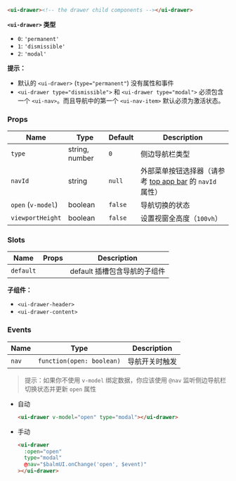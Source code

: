 ```html
<ui-drawer><!-- the drawer child components --></ui-drawer>
```

**`<ui-drawer>` 类型**

- `0`: `'permanent'`
- `1`: `'dismissible'`
- `2`: `'modal'`

**提示：**

- 默认的 `<ui-drawer>` (`type="permanent"`) 没有属性和事件
- `<ui-drawer type="dismissible">` 和 `<ui-drawer type="modal">` 必须包含一个 `<ui-nav>`。而且导航中的第一个 `<ui-nav-item>` 默认必须为激活状态。

### Props

| Name               | Type           | Default | Description                                                                       |
| ------------------ | -------------- | ------- | --------------------------------------------------------------------------------- |
| `type`             | string, number | `0`     | 侧边导航栏类型                                                                    |
| `navId`            | string         | `null`  | 外部菜单按钮选择器（请参考 [top app bar](/#/layout/top-app-bar) 的 `navId` 属性） |
| `open` (`v-model`) | boolean        | `false` | 导航切换的状态                                                                    |
| `viewportHeight`   | boolean        | `false` | 设置视窗全高度（`100vh`）                                                         |

### Slots

| Name      | Props | Description                  |
| --------- | ----- | ---------------------------- |
| `default` |       | default 插槽包含导航的子组件 |

**子组件：**

- `<ui-drawer-header>`
- `<ui-drawer-content>`

### Events

| Name  | Type                      | Description    |
| ----- | ------------------------- | -------------- |
| `nav` | `function(open: boolean)` | 导航开关时触发 |

> 提示：如果你不使用 `v-model` 绑定数据，你应该使用 `@nav` 监听侧边导航栏切换状态并更新 `open` 属性

- 自动

  ```html
  <ui-drawer v-model="open" type="modal"></ui-drawer>
  ```

- 手动

  ```html
  <ui-drawer
    :open="open"
    type="modal"
    @nav="$balmUI.onChange('open', $event)"
  ></ui-drawer>
  ```
